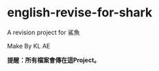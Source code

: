 <link rel='stylesheet' href='https://font.klae.ml/style'/>
<h1> english-revise-for-shark </h1>
A revision project for 鯊魚

Make By KL AE

<strong>提醒：所有檔案會傳在這Project。</strong>
